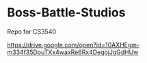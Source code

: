 # Boss-Battle-Studios
Repo for CS3540

https://drive.google.com/open?id=10AXHEgm-m334f35DouTXx4waxRe6Rx4DeqojJgGdHUw
